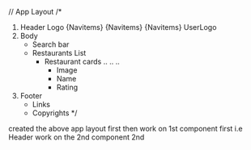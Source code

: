 // App Layout 
/*
 1) Header 
    Logo
    {Navitems}
    {Navitems}
    {Navitems}
    UserLogo
2) Body
    - Search bar
    - Restaurants List
        - Restaurant cards
          ..
          ..
          ..
            - Image
            - Name
            - Rating
3) Footer
    - Links
    - Copyrights
*/

created the above app layout first 
then work on 1st component first i.e Header
work on the 2nd component 2nd 